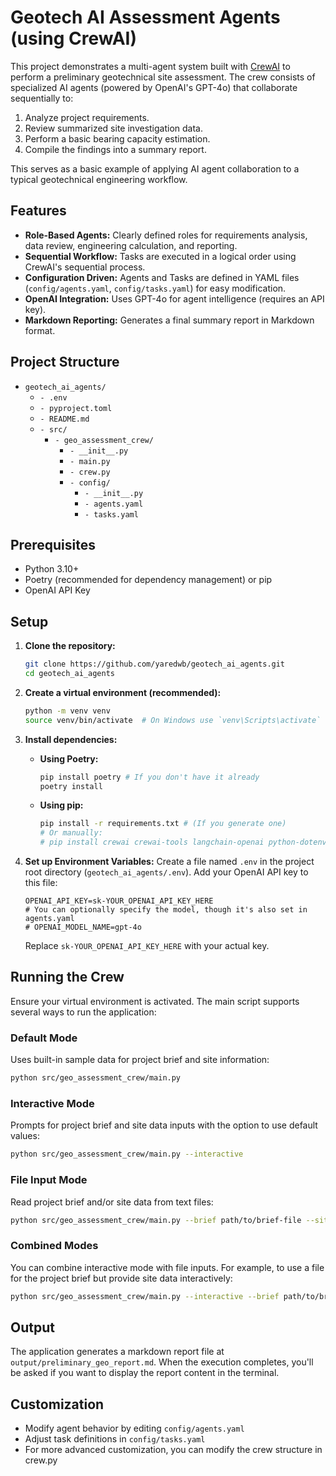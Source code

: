 # Geotech AI Assessment Agents (using CrewAI)

This project demonstrates a multi-agent system built with [CrewAI](https://crewai.com/) to perform a preliminary geotechnical site assessment. The crew consists of specialized AI agents (powered by OpenAI's GPT-4o) that collaborate sequentially to:

1.  Analyze project requirements.
2.  Review summarized site investigation data.
3.  Perform a basic bearing capacity estimation.
4.  Compile the findings into a summary report.

This serves as a basic example of applying AI agent collaboration to a typical geotechnical engineering workflow.

## Features

* **Role-Based Agents:** Clearly defined roles for requirements analysis, data review, engineering calculation, and reporting.
* **Sequential Workflow:** Tasks are executed in a logical order using CrewAI's sequential process.
* **Configuration Driven:** Agents and Tasks are defined in YAML files (`config/agents.yaml`, `config/tasks.yaml`) for easy modification.
* **OpenAI Integration:** Uses GPT-4o for agent intelligence (requires an API key).
* **Markdown Reporting:** Generates a final summary report in Markdown format.

## Project Structure

* `geotech_ai_agents/`
    * `- .env`
    * `- pyproject.toml`
    * `- README.md`
    * `- src/`
        * `- geo_assessment_crew/`
            * `- __init__.py`
            * `- main.py`
            * `- crew.py`
            * `- config/`
                * `- __init__.py`
                * `- agents.yaml`
                * `- tasks.yaml`

## Prerequisites

* Python 3.10+
* Poetry (recommended for dependency management) or pip
* OpenAI API Key

## Setup

1.  **Clone the repository:**
    ```bash
    git clone https://github.com/yaredwb/geotech_ai_agents.git
    cd geotech_ai_agents
    ```

2.  **Create a virtual environment (recommended):**
    ```bash
    python -m venv venv
    source venv/bin/activate  # On Windows use `venv\Scripts\activate`
    ```

3.  **Install dependencies:**
    * **Using Poetry:**
        ```bash
        pip install poetry # If you don't have it already
        poetry install
        ```
    * **Using pip:**
        ```bash
        pip install -r requirements.txt # (If you generate one)
        # Or manually:
        # pip install crewai crewai-tools langchain-openai python-dotenv
        ```

4.  **Set up Environment Variables:**
    Create a file named `.env` in the project root directory (`geotech_ai_agents/.env`). Add your OpenAI API key to this file:
    ```plaintext
    OPENAI_API_KEY=sk-YOUR_OPENAI_API_KEY_HERE
    # You can optionally specify the model, though it's also set in agents.yaml
    # OPENAI_MODEL_NAME=gpt-4o
    ```
    Replace `sk-YOUR_OPENAI_API_KEY_HERE` with your actual key.

## Running the Crew

Ensure your virtual environment is activated. The main script supports several ways to run the application:

### Default Mode
Uses built-in sample data for project brief and site information:

```bash
python src/geo_assessment_crew/main.py
```

### Interactive Mode
Prompts for project brief and site data inputs with the option to use default values:

```bash
python src/geo_assessment_crew/main.py --interactive
```

### File Input Mode
Read project brief and/or site data from text files:

```bash
python src/geo_assessment_crew/main.py --brief path/to/brief-file --site-data path/to/site_data-file
```

### Combined Modes
You can combine interactive mode with file inputs. For example, to use a file for the project brief but provide site data interactively:

```bash
python src/geo_assessment_crew/main.py --interactive --brief path/to/brief-file
```

## Output
The application generates a markdown report file at `output/preliminary_geo_report.md`. When the execution completes, you'll be asked if you want to display the report content in the terminal.

## Customization
- Modify agent behavior by editing `config/agents.yaml`
- Adjust task definitions in `config/tasks.yaml`
- For more advanced customization, you can modify the crew structure in crew.py
